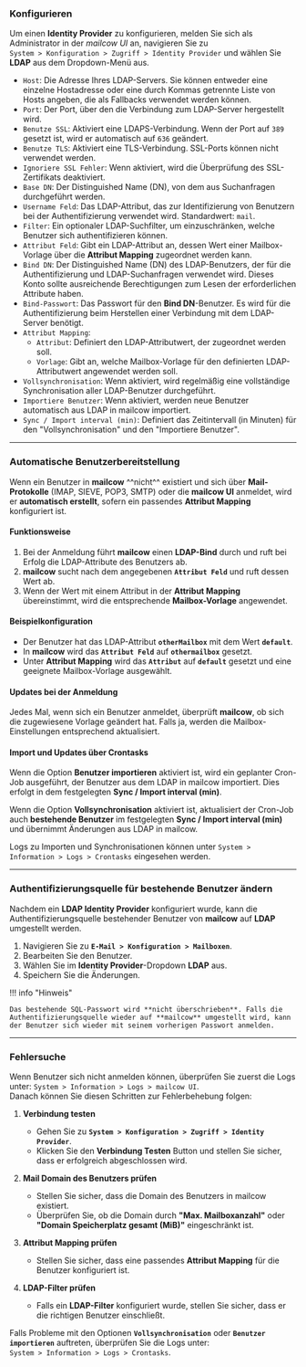 ### **Konfigurieren**  

Um einen **Identity Provider** zu konfigurieren, melden Sie sich als Administrator in der *mailcow UI* an, navigieren Sie zu  
`System > Konfiguration > Zugriff > Identity Provider` und wählen Sie **LDAP** aus dem Dropdown-Menü aus.  

* `Host`: Die Adresse Ihres LDAP-Servers. Sie können entweder eine einzelne Hostadresse oder eine durch Kommas getrennte Liste von Hosts angeben, die als Fallbacks verwendet werden können.  
* `Port`: Der Port, über den die Verbindung zum LDAP-Server hergestellt wird.  
* `Benutze SSL`: Aktiviert eine LDAPS-Verbindung. Wenn der Port auf `389` gesetzt ist, wird er automatisch auf `636` geändert.  
* `Benutze TLS`: Aktiviert eine TLS-Verbindung. SSL-Ports können nicht verwendet werden.  
* `Ignoriere SSL Fehler`: Wenn aktiviert, wird die Überprüfung des SSL-Zertifikats deaktiviert.  
* `Base DN`: Der Distinguished Name (DN), von dem aus Suchanfragen durchgeführt werden.  
* `Username Feld`: Das LDAP-Attribut, das zur Identifizierung von Benutzern bei der Authentifizierung verwendet wird. Standardwert: `mail`.  
* `Filter`: Ein optionaler LDAP-Suchfilter, um einzuschränken, welche Benutzer sich authentifizieren können.  
* `Attribut Feld`: Gibt ein LDAP-Attribut an, dessen Wert einer Mailbox-Vorlage über die **Attribut Mapping** zugeordnet werden kann.  
* `Bind DN`: Der Distinguished Name (DN) des LDAP-Benutzers, der für die Authentifizierung und LDAP-Suchanfragen verwendet wird. Dieses Konto sollte ausreichende Berechtigungen zum Lesen der erforderlichen Attribute haben.  
* `Bind-Passwort`: Das Passwort für den **Bind DN**-Benutzer. Es wird für die Authentifizierung beim Herstellen einer Verbindung mit dem LDAP-Server benötigt.  
* `Attribut Mapping`:
    * `Attribut`: Definiert den LDAP-Attributwert, der zugeordnet werden soll.  
    * `Vorlage`: Gibt an, welche Mailbox-Vorlage für den definierten LDAP-Attributwert angewendet werden soll.  
* `Vollsynchronisation`: Wenn aktiviert, wird regelmäßig eine vollständige Synchronisation aller LDAP-Benutzer durchgeführt.  
* `Importiere Benutzer`: Wenn aktiviert, werden neue Benutzer automatisch aus LDAP in mailcow importiert.  
* `Sync / Import interval (min)`: Definiert das Zeitintervall (in Minuten) für den "Vollsynchronisation" und den "Importiere Benutzer".  

---

### **Automatische Benutzerbereitstellung**  

Wenn ein Benutzer in **mailcow** ^^nicht^^ existiert und sich über **Mail-Protokolle** (IMAP, SIEVE, POP3, SMTP) oder die **mailcow UI** anmeldet, wird er **automatisch erstellt**, sofern ein passendes **Attribut Mapping** konfiguriert ist.

#### **Funktionsweise**  
1. Bei der Anmeldung führt **mailcow** einen **LDAP-Bind** durch und ruft bei Erfolg die LDAP-Attribute des Benutzers ab.  
2. **mailcow** sucht nach dem angegebenen **`Attribut Feld`** und ruft dessen Wert ab.  
3. Wenn der Wert mit einem Attribut in der **Attribut Mapping** übereinstimmt, wird die entsprechende **Mailbox-Vorlage** angewendet.  

#### **Beispielkonfiguration**  
- Der Benutzer hat das LDAP-Attribut **`otherMailbox`** mit dem Wert **`default`**.  
- In **mailcow** wird das **`Attribut Feld`** auf **`othermailbox`** gesetzt.  
- Unter **Attribut Mapping** wird das **`Attribut`** auf **`default`** gesetzt und eine geeignete Mailbox-Vorlage ausgewählt.

#### **Updates bei der Anmeldung**  
Jedes Mal, wenn sich ein Benutzer anmeldet, überprüft **mailcow**, ob sich die zugewiesene Vorlage geändert hat. Falls ja, werden die Mailbox-Einstellungen entsprechend aktualisiert.  

#### **Import und Updates über Crontasks**  

Wenn die Option **Benutzer importieren** aktiviert ist, wird ein geplanter Cron-Job ausgeführt, der Benutzer aus dem LDAP in mailcow importiert. Dies erfolgt in dem festgelegten **Sync / Import interval (min)**.  

Wenn die Option **Vollsynchronisation** aktiviert ist, aktualisiert der Cron-Job auch **bestehende Benutzer** im festgelegten **Sync / Import interval (min)** und übernimmt Änderungen aus LDAP in mailcow.  

Logs zu Importen und Synchronisationen können unter `System > Information > Logs > Crontasks` eingesehen werden.  

---

### **Authentifizierungsquelle für bestehende Benutzer ändern**  

Nachdem ein **LDAP Identity Provider** konfiguriert wurde, kann die Authentifizierungsquelle bestehender Benutzer von **mailcow** auf **LDAP** umgestellt werden. 

1. Navigieren Sie zu **`E-Mail > Konfiguration > Mailboxen`**.  
2. Bearbeiten Sie den Benutzer.  
3. Wählen Sie im **Identity Provider**-Dropdown **LDAP** aus.  
4. Speichern Sie die Änderungen.    

!!! info "Hinweis"

    Das bestehende SQL-Passwort wird **nicht überschrieben**. Falls die Authentifizierungsquelle wieder auf **mailcow** umgestellt wird, kann der Benutzer sich wieder mit seinem vorherigen Passwort anmelden.  

---

### **Fehlersuche**  

Wenn Benutzer sich nicht anmelden können, überprüfen Sie zuerst die Logs unter: `System > Information > Logs > mailcow UI`.  
Danach können Sie diesen Schritten zur Fehlerbehebung folgen:  

1. **Verbindung testen**  
    - Gehen Sie zu **`System > Konfiguration > Zugriff > Identity Provider`**.  
    - Klicken Sie den **Verbindung Testen** Button und stellen Sie sicher, dass er erfolgreich abgeschlossen wird.  

2. **Mail Domain des Benutzers prüfen**  
    - Stellen Sie sicher, dass die Domain des Benutzers in mailcow existiert.  
    - Überprüfen Sie, ob die Domain durch **"Max. Mailboxanzahl"** oder **"Domain Speicherplatz gesamt (MiB)"** eingeschränkt ist.  

3. **Attribut Mapping prüfen**  
    - Stellen Sie sicher, dass eine passendes **Attribut Mapping** für die Benutzer konfiguriert ist.  

4. **LDAP-Filter prüfen**  
    - Falls ein **LDAP-Filter** konfiguriert wurde, stellen Sie sicher, dass er die richtigen Benutzer einschließt.  

Falls Probleme mit den Optionen **`Vollsynchronisation`** oder **`Benutzer importieren`** auftreten, überprüfen Sie die Logs unter:  
`System > Information > Logs > Crontasks`.  
